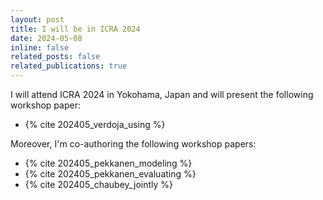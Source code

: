 ```yaml
---
layout: post
title: I will be in ICRA 2024
date: 2024-05-08
inline: false
related_posts: false
related_publications: true
---
```


I will attend ICRA 2024 in Yokohama, Japan and will present the following workshop paper:

- {% cite 202405_verdoja_using %}

Moreover, I'm co-authoring the following workshop papers:

- {% cite 202405_pekkanen_modeling %}
- {% cite 202405_pekkanen_evaluating %}
- {% cite 202405_chaubey_jointly %}
